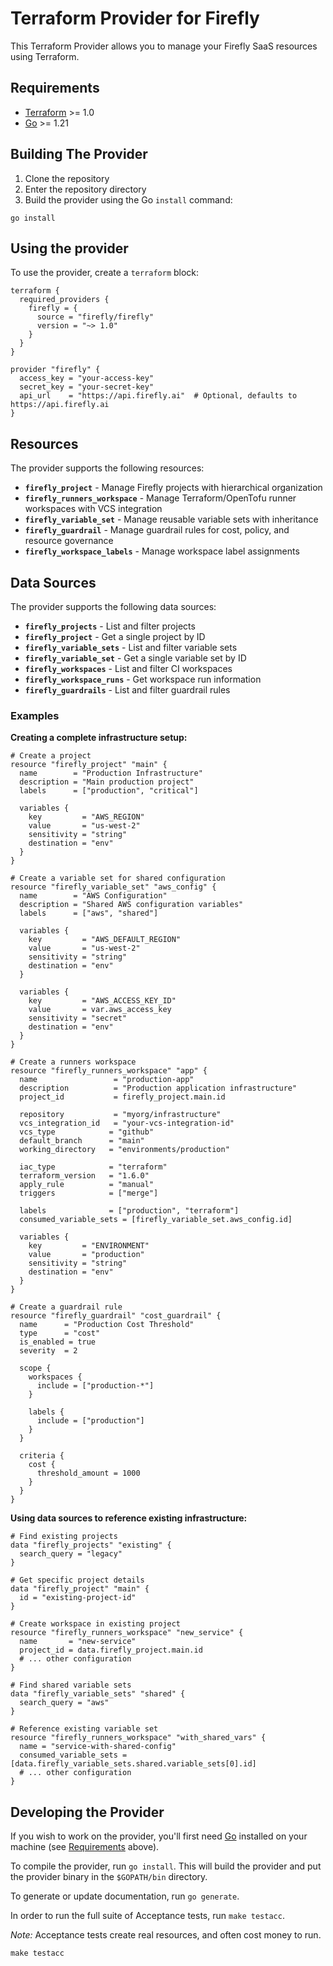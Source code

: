 # Terraform Provider for Firefly

This Terraform Provider allows you to manage your Firefly SaaS resources using Terraform.

## Requirements

- [Terraform](https://www.terraform.io/downloads.html) >= 1.0
- [Go](https://golang.org/doc/install) >= 1.21

## Building The Provider

1. Clone the repository
2. Enter the repository directory
3. Build the provider using the Go `install` command:

```shell
go install
```

## Using the provider

To use the provider, create a `terraform` block:

```hcl
terraform {
  required_providers {
    firefly = {
      source = "firefly/firefly"
      version = "~> 1.0"
    }
  }
}

provider "firefly" {
  access_key = "your-access-key"
  secret_key = "your-secret-key"
  api_url    = "https://api.firefly.ai"  # Optional, defaults to https://api.firefly.ai
}
```

## Resources

The provider supports the following resources:

- **`firefly_project`** - Manage Firefly projects with hierarchical organization
- **`firefly_runners_workspace`** - Manage Terraform/OpenTofu runner workspaces with VCS integration
- **`firefly_variable_set`** - Manage reusable variable sets with inheritance
- **`firefly_guardrail`** - Manage guardrail rules for cost, policy, and resource governance
- **`firefly_workspace_labels`** - Manage workspace label assignments

## Data Sources

The provider supports the following data sources:

- **`firefly_projects`** - List and filter projects
- **`firefly_project`** - Get a single project by ID
- **`firefly_variable_sets`** - List and filter variable sets
- **`firefly_variable_set`** - Get a single variable set by ID
- **`firefly_workspaces`** - List and filter CI workspaces
- **`firefly_workspace_runs`** - Get workspace run information
- **`firefly_guardrails`** - List and filter guardrail rules

### Examples

**Creating a complete infrastructure setup:**

```hcl
# Create a project
resource "firefly_project" "main" {
  name        = "Production Infrastructure"
  description = "Main production project"
  labels      = ["production", "critical"]
  
  variables {
    key         = "AWS_REGION"
    value       = "us-west-2"
    sensitivity = "string"
    destination = "env"
  }
}

# Create a variable set for shared configuration
resource "firefly_variable_set" "aws_config" {
  name        = "AWS Configuration"
  description = "Shared AWS configuration variables"
  labels      = ["aws", "shared"]
  
  variables {
    key         = "AWS_DEFAULT_REGION"
    value       = "us-west-2"
    sensitivity = "string"
    destination = "env"
  }
  
  variables {
    key         = "AWS_ACCESS_KEY_ID"
    value       = var.aws_access_key
    sensitivity = "secret"
    destination = "env"
  }
}

# Create a runners workspace
resource "firefly_runners_workspace" "app" {
  name                 = "production-app"
  description          = "Production application infrastructure"
  project_id           = firefly_project.main.id
  
  repository           = "myorg/infrastructure"
  vcs_integration_id   = "your-vcs-integration-id"
  vcs_type            = "github"
  default_branch      = "main"
  working_directory   = "environments/production"
  
  iac_type            = "terraform"
  terraform_version   = "1.6.0"
  apply_rule          = "manual"
  triggers            = ["merge"]
  
  labels              = ["production", "terraform"]
  consumed_variable_sets = [firefly_variable_set.aws_config.id]
  
  variables {
    key         = "ENVIRONMENT"
    value       = "production"
    sensitivity = "string"
    destination = "env"
  }
}

# Create a guardrail rule
resource "firefly_guardrail" "cost_guardrail" {
  name      = "Production Cost Threshold"
  type      = "cost"
  is_enabled = true
  severity  = 2
  
  scope {
    workspaces {
      include = ["production-*"]
    }
    
    labels {
      include = ["production"]
    }
  }
  
  criteria {
    cost {
      threshold_amount = 1000
    }
  }
}
```

**Using data sources to reference existing infrastructure:**

```hcl
# Find existing projects
data "firefly_projects" "existing" {
  search_query = "legacy"
}

# Get specific project details
data "firefly_project" "main" {
  id = "existing-project-id"
}

# Create workspace in existing project
resource "firefly_runners_workspace" "new_service" {
  name       = "new-service"
  project_id = data.firefly_project.main.id
  # ... other configuration
}

# Find shared variable sets
data "firefly_variable_sets" "shared" {
  search_query = "aws"
}

# Reference existing variable set
resource "firefly_runners_workspace" "with_shared_vars" {
  name = "service-with-shared-config"
  consumed_variable_sets = [data.firefly_variable_sets.shared.variable_sets[0].id]
  # ... other configuration
}
```

## Developing the Provider

If you wish to work on the provider, you'll first need [Go](http://www.golang.org) installed on your machine (see [Requirements](#requirements) above).

To compile the provider, run `go install`. This will build the provider and put the provider binary in the `$GOPATH/bin` directory.

To generate or update documentation, run `go generate`.

In order to run the full suite of Acceptance tests, run `make testacc`.

*Note:* Acceptance tests create real resources, and often cost money to run.

```shell
make testacc
```
